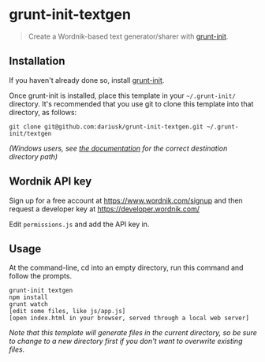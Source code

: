 # grunt-init-textgen

> Create a Wordnik-based text generator/sharer with [grunt-init][].

[grunt-init]: http://gruntjs.com/project-scaffolding

## Installation
If you haven't already done so, install [grunt-init][].

Once grunt-init is installed, place this template in your `~/.grunt-init/` directory. It's recommended that you use git to clone this template into that directory, as follows:

```
git clone git@github.com:dariusk/grunt-init-textgen.git ~/.grunt-init/textgen
```

_(Windows users, see [the documentation][grunt-init] for the correct destination directory path)_

## Wordnik API key

Sign up for a free account at https://www.wordnik.com/signup and then request a developer key at https://developer.wordnik.com/

Edit ```permissions.js``` and add the API key in.

## Usage

At the command-line, cd into an empty directory, run this command and follow the prompts.

```
grunt-init textgen
npm install
grunt watch
[edit some files, like js/app.js]
[open index.html in your browser, served through a local web server]
```

_Note that this template will generate files in the current directory, so be sure to change to a new directory first if you don't want to overwrite existing files._
